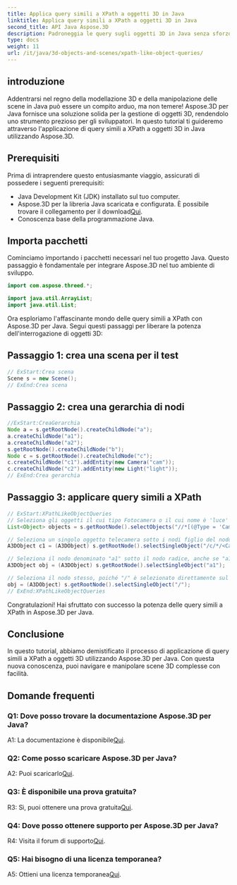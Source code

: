 ```yaml
---
title: Applica query simili a XPath a oggetti 3D in Java
linktitle: Applica query simili a XPath a oggetti 3D in Java
second_title: API Java Aspose.3D
description: Padroneggia le query sugli oggetti 3D in Java senza sforzo con Aspose.3D. Applica query simili a XPath, manipola le scene e migliora il tuo sviluppo 3D.
type: docs
weight: 11
url: /it/java/3d-objects-and-scenes/xpath-like-object-queries/
---
```

## introduzione

Addentrarsi nel regno della modellazione 3D e della manipolazione delle scene in Java può essere un compito arduo, ma non temere! Aspose.3D per Java fornisce una soluzione solida per la gestione di oggetti 3D, rendendolo uno strumento prezioso per gli sviluppatori. In questo tutorial ti guideremo attraverso l'applicazione di query simili a XPath a oggetti 3D in Java utilizzando Aspose.3D.

## Prerequisiti

Prima di intraprendere questo entusiasmante viaggio, assicurati di possedere i seguenti prerequisiti:

- Java Development Kit (JDK) installato sul tuo computer.
-  Aspose.3D per la libreria Java scaricata e configurata. È possibile trovare il collegamento per il download[Qui](https://releases.aspose.com/3d/java/).
- Conoscenza base della programmazione Java.

## Importa pacchetti

Cominciamo importando i pacchetti necessari nel tuo progetto Java. Questo passaggio è fondamentale per integrare Aspose.3D nel tuo ambiente di sviluppo.

```java
import com.aspose.threed.*;

import java.util.ArrayList;
import java.util.List;
```

Ora esploriamo l'affascinante mondo delle query simili a XPath con Aspose.3D per Java. Segui questi passaggi per liberare la potenza dell'interrogazione di oggetti 3D:

## Passaggio 1: crea una scena per il test

```java
// ExStart:Crea scena
Scene s = new Scene();
// ExEnd:Crea scena
```

## Passaggio 2: crea una gerarchia di nodi

```java
//ExStart:CreaGerarchia
Node a = s.getRootNode().createChildNode("a");
a.createChildNode("a1");
a.createChildNode("a2");
s.getRootNode().createChildNode("b");
Node c = s.getRootNode().createChildNode("c");
c.createChildNode("c1").addEntity(new Camera("cam"));
c.createChildNode("c2").addEntity(new Light("light"));
// ExEnd:Crea gerarchia
```

## Passaggio 3: applicare query simili a XPath

```java
// ExStart:XPathLikeObjectQueries
// Seleziona gli oggetti il cui tipo Fotocamera o il cui nome è 'luce' indipendentemente dalla loro posizione.
List<Object> objects = s.getRootNode().selectObjects("//*[(@Type = 'Camera') o (@Name = 'luce')]");

// Seleziona un singolo oggetto telecamera sotto i nodi figlio del nodo denominato "c" sotto il nodo radice
A3DObject c1 = (A3DObject) s.getRootNode().selectSingleObject("/c/*/<Camera>");

// Seleziona il nodo denominato "a1" sotto il nodo radice, anche se "a1" non è un nodo direttamente figlio
A3DObject obj = (A3DObject) s.getRootNode().selectSingleObject("a1");

// Seleziona il nodo stesso, poiché "/" è selezionato direttamente sul nodo radice
obj = (A3DObject) s.getRootNode().selectSingleObject("/");
// ExEnd:XPathLikeObjectQueries
```

Congratulazioni! Hai sfruttato con successo la potenza delle query simili a XPath in Aspose.3D per Java.

## Conclusione

In questo tutorial, abbiamo demistificato il processo di applicazione di query simili a XPath a oggetti 3D utilizzando Aspose.3D per Java. Con questa nuova conoscenza, puoi navigare e manipolare scene 3D complesse con facilità.

## Domande frequenti

### Q1: Dove posso trovare la documentazione Aspose.3D per Java?

 A1: La documentazione è disponibile[Qui](https://reference.aspose.com/3d/java/).

### Q2: Come posso scaricare Aspose.3D per Java?

 A2: Puoi scaricarlo[Qui](https://releases.aspose.com/3d/java/).

### Q3: È disponibile una prova gratuita?

 R3: Sì, puoi ottenere una prova gratuita[Qui](https://releases.aspose.com/).

### Q4: Dove posso ottenere supporto per Aspose.3D per Java?

 R4: Visita il forum di supporto[Qui](https://forum.aspose.com/c/3d/18).

### Q5: Hai bisogno di una licenza temporanea?

 A5: Ottieni una licenza temporanea[Qui](https://purchase.aspose.com/temporary-license/).